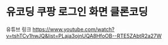 # 유코딩 쿠팡 로그인 화면 클론코딩

유튜브 링크
https://www.youtube.com/watch?v=tshTCv1hwJQ&list=PLaja3ojnUQA8HfoOB--RTE5ZAbtR2a27W
